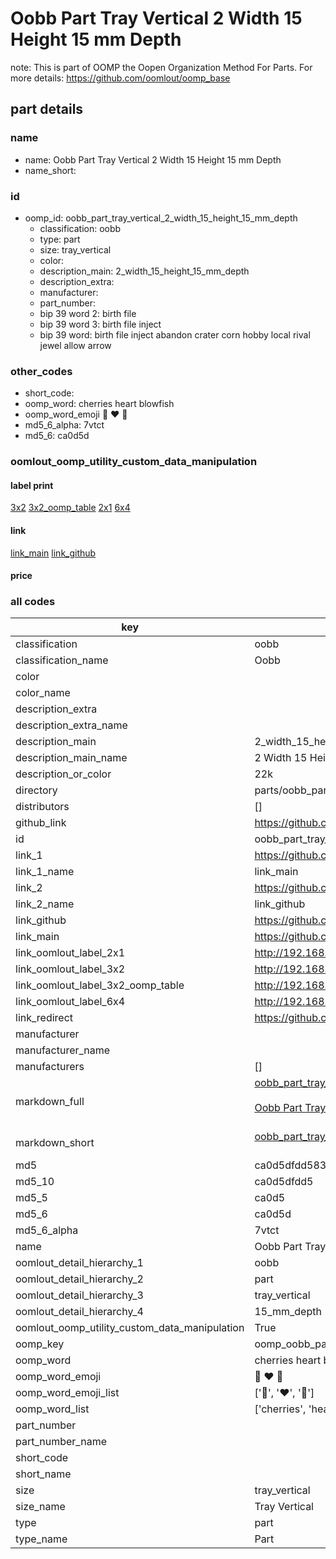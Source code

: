 # Oobb Part Tray Vertical 2 Width 15 Height 15 mm Depth  

note: This is part of OOMP the Oopen Organization Method For Parts. For more details: https://github.com/oomlout/oomp_base

##  part details
  







### name
* name: Oobb Part Tray Vertical 2 Width 15 Height 15 mm Depth
* name_short: 
### id
* oomp_id: oobb_part_tray_vertical_2_width_15_height_15_mm_depth
  * classification: oobb
  * type: part
  * size: tray_vertical
  * color: 
  * description_main: 2_width_15_height_15_mm_depth
  * description_extra: 
  * manufacturer: 
  * part_number: 
  * bip 39 word 2: birth file
  * bip 39 word 3: birth file inject
  * bip 39 word: birth file inject abandon crater corn hobby local rival jewel allow arrow

### other_codes
* short_code: 
* oomp_word: cherries heart blowfish
* oomp_word_emoji :cherries: :heart: :blowfish:
* md5_6_alpha: 7vtct
* md5_6: ca0d5d






### oomlout_oomp_utility_custom_data_manipulation
#### label print
[3x2](http://192.168.1.245:1112/?label=oomp%207vtct)
[3x2_oomp_table](http://192.168.1.108:1112/?label=oomp%207vtct)
[2x1](http://192.168.1.242:1112/?label=oomp%207vtct)
[6x4](http://192.168.1.55:1112/?label=oomp%207vtct)    

#### link

[link_main](https://github.com/oomlout/oomlout_oomp_version_1_messy/tree/main/parts/oobb_part_tray_vertical_2_width_15_height_15_mm_depth) [link_github](https://github.com/oomlout/oomlout_oomp_version_1_messy/tree/main/parts/oobb_part_tray_vertical_2_width_15_height_15_mm_depth)                             

#### price







### all codes 
| key | value |  
| --- | --- |  
| classification | oobb |  
| classification_name | Oobb |  
| color |  |  
| color_name |  |  
| description_extra |  |  
| description_extra_name |  |  
| description_main | 2_width_15_height_15_mm_depth |  
| description_main_name | 2 Width 15 Height 15 mm Depth |  
| description_or_color | 22k |  
| directory | parts/oobb_part_tray_vertical_2_width_15_height_15_mm_depth |  
| distributors | [] |  
| github_link | https://github.com/oomlout/oomlout_oomp_part_src/tree/main/parts/oobb_part_tray_vertical_2_width_15_height_15_mm_depth |  
| id | oobb_part_tray_vertical_2_width_15_height_15_mm_depth |  
| link_1 | https://github.com/oomlout/oomlout_oomp_version_1_messy/tree/main/parts/oobb_part_tray_vertical_2_width_15_height_15_mm_depth |  
| link_1_name | link_main |  
| link_2 | https://github.com/oomlout/oomlout_oomp_version_1_messy/tree/main/parts/oobb_part_tray_vertical_2_width_15_height_15_mm_depth |  
| link_2_name | link_github |  
| link_github | https://github.com/oomlout/oomlout_oomp_version_1_messy/tree/main/parts/oobb_part_tray_vertical_2_width_15_height_15_mm_depth |  
| link_main | https://github.com/oomlout/oomlout_oomp_version_1_messy/tree/main/parts/oobb_part_tray_vertical_2_width_15_height_15_mm_depth |  
| link_oomlout_label_2x1 | http://192.168.1.242:1112/?label=oomp%207vtct |  
| link_oomlout_label_3x2 | http://192.168.1.245:1112/?label=oomp%207vtct |  
| link_oomlout_label_3x2_oomp_table | http://192.168.1.108:1112/?label=oomp%207vtct |  
| link_oomlout_label_6x4 | http://192.168.1.55:1112/?label=oomp%207vtct |  
| link_redirect | https://github.com/oomlout/oomlout_oomp_version_1_messy/tree/main/parts/oobb_part_tray_vertical_2_width_15_height_15_mm_depth |  
| manufacturer |  |  
| manufacturer_name |  |  
| manufacturers | [] |  
| markdown_full | [oobb_part_tray_vertical_2_width_15_height_15_mm_depth](none)<br>[](none)<br>[Oobb Part Tray Vertical 2 Width 15 Height 15 Mm Depth](none)<br><br> |  
| markdown_short | [oobb_part_tray_vertical_2_width_15_height_15_mm_depth](none)<br><br> |  
| md5 | ca0d5dfdd5834d88c1994000e81588b5 |  
| md5_10 | ca0d5dfdd5 |  
| md5_5 | ca0d5 |  
| md5_6 | ca0d5d |  
| md5_6_alpha | 7vtct |  
| name | Oobb Part Tray Vertical 2 Width 15 Height 15 mm Depth |  
| oomlout_detail_hierarchy_1 | oobb |  
| oomlout_detail_hierarchy_2 | part |  
| oomlout_detail_hierarchy_3 | tray_vertical |  
| oomlout_detail_hierarchy_4 | 15_mm_depth |  
| oomlout_oomp_utility_custom_data_manipulation | True |  
| oomp_key | oomp_oobb_part_tray_vertical_2_width_15_height_15_mm_depth |  
| oomp_word | cherries heart blowfish |  
| oomp_word_emoji | :cherries: :heart: :blowfish: |  
| oomp_word_emoji_list | [':cherries:', ':heart:', ':blowfish:'] |  
| oomp_word_list | ['cherries', 'heart', 'blowfish'] |  
| part_number |  |  
| part_number_name |  |  
| short_code |  |  
| short_name |  |  
| size | tray_vertical |  
| size_name | Tray Vertical |  
| type | part |  
| type_name | Part |  
